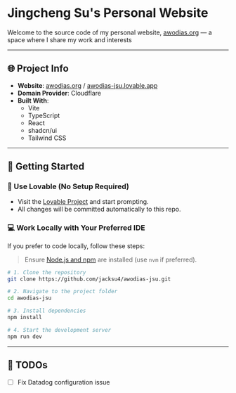# Jingcheng Su's Personal Website

Welcome to the source code of my personal website, [awodias.org](https://awodias.org) — a space where I share my work and interests

---

## 🌐 Project Info

- **Website**: [awodias.org](https://awodias.org) / [awodias-jsu.lovable.app](https://awodias-jsu.lovable.app/)
- **Domain Provider**: Cloudflare  
- **Built With**:  
  - Vite  
  - TypeScript  
  - React  
  - shadcn/ui  
  - Tailwind CSS  

---

## 🚀 Getting Started

### 🔧 Use Lovable (No Setup Required)

- Visit the [Lovable Project](https://lovable.dev/projects/97be3f4f-ebdf-4794-a5b8-b2d3a03d1c52) and start prompting.
- All changes will be committed automatically to this repo.

### 💻 Work Locally with Your Preferred IDE

If you prefer to code locally, follow these steps:

> Ensure [Node.js and npm](https://github.com/nvm-sh/nvm#installing-and-updating) are installed (use `nvm` if preferred).

```sh
# 1. Clone the repository
git clone https://github.com/jacksu4/awodias-jsu.git

# 2. Navigate to the project folder
cd awodias-jsu

# 3. Install dependencies
npm install

# 4. Start the development server
npm run dev
```
---

## 📝 TODOs

- [ ] Fix Datadog configuration issue
